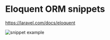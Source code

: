 # Eloquent ORM snippets 

https://laravel.com/docs/eloquent


![snippet example](eloquent-snippet.gif)

